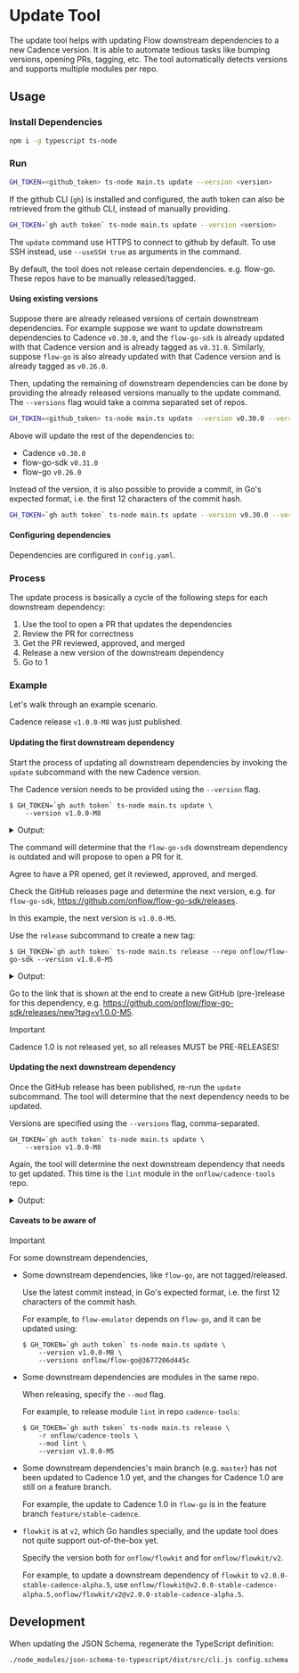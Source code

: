 # Update Tool

The update tool helps with updating Flow downstream dependencies to a new Cadence version.
It is able to automate tedious tasks like bumping versions, opening PRs, tagging, etc.
The tool automatically detects versions and supports multiple modules per repo.


## Usage

### Install Dependencies

```sh
npm i -g typescript ts-node
```

### Run

```sh
GH_TOKEN=<github_token> ts-node main.ts update --version <version>
```

If the github CLI (`gh`) is installed and configured, the auth token can also be retrieved from the github CLI,
instead of manually providing.

```sh
GH_TOKEN=`gh auth token` ts-node main.ts update --version <version>
```

The `update` command use HTTPS to connect to github by default. To use SSH instead, use `--useSSH true` as arguments in
the command.

By default, the tool does not release certain dependencies. e.g. flow-go.
These repos have to be manually released/tagged.

#### Using existing versions

Suppose there are already released versions of certain downstream dependencies.
For example suppose we want to update downstream dependencies to Cadence `v0.30.0`,
and the `flow-go-sdk` is already updated with that Cadence version and is already tagged as `v0.31.0`.
Similarly, suppose `flow-go` is also already updated with that Cadence version and is already tagged as `v0.26.0`.

Then, updating the remaining of downstream dependencies can be done by providing the already released versions manually
to the update command. The `--versions` flag would take a comma separated set of repos.

```sh
GH_TOKEN=<github_token> ts-node main.ts update --version v0.30.0 --versions onflow/flow-go-sdk@v0.31.0,onflow/flow-go@v0.26.0
```

Above will update the rest of the dependencies to:
- Cadence `v0.30.0`
- flow-go-sdk `v0.31.0`
- flow-go `v0.26.0`

Instead of the version, it is also possible to provide a commit,
in Go's expected format, i.e. the first 12 characters of the commit hash.

```sh
GH_TOKEN=`gh auth token` ts-node main.ts update --version v0.30.0 --versions onflow/flow-go@<commit>
```

#### Configuring dependencies

Dependencies are configured in `config.yaml`.

### Process

The update process is basically a cycle of the following steps for each downstream dependency:

1. Use the tool to open a PR that updates the dependencies
2. Review the PR for correctness
3. Get the PR reviewed, approved, and merged
3. Release a new version of the downstream dependency
4. Go to 1

### Example

Let's walk through an example scenario.

Cadence release `v1.0.0-M8` was just published.

#### Updating the first downstream dependency

Start the process of updating all downstream dependencies by invoking the `update` subcommand with the new Cadence version.

The Cadence version needs to be provided using the `--version` flag.

```shell
$ GH_TOKEN=`gh auth token` ts-node main.ts update \
    --version v1.0.0-M8
```

<details>
<summary>
Output:
</summary>

```
👋 Hello, turbolent
Updating all repos to onflow/cadence version v1.0.0-M8

Checking repo onflow/flow-go-sdk ...
  > Latest release of repo onflow/flow-go-sdk: v0.41.20
  > Checking if all mods of repo onflow/flow-go-sdk at version v0.41.20 are updated ...
  > Checking if mod onflow/flow-go-sdk at repo version v0.41.20 is updated ...
  > Outdated dep onflow/cadence: expected v1.0.0-M8, got v0.42.6
  > Latest release of repo onflow/flow-go-sdk (v0.41.20) is not updated, checking default branch ...
  > Default branch of repo onflow/flow-go-sdk: master
  > Checking if all mods of repo onflow/flow-go-sdk at version 8bf96750a5e3c057cfe8fad52865c5fa9afd0fba are updated ...
  > Checking if mod onflow/flow-go-sdk at repo version 8bf96750a5e3c057cfe8fad52865c5fa9afd0fba is updated ...
  > Outdated dep onflow/cadence: expected v1.0.0-M8, got M7
  > Checking if an update PR exists ...
    > Checking if PR 583 updates a dep of a mod ...
    > Checking if PR 582 updates a dep of a mod ...
    > Checking if PR 581 updates a dep of a mod ...
    > Checking if PR 580 updates a dep of a mod ...
    > Checking if PR 578 updates a dep of a mod ...
    > Checking if PR 574 updates a dep of a mod ...
    > Checking if PR 572 updates a dep of a mod ...
    > Checking if PR 565 updates a dep of a mod ...
    > Checking if PR 542 updates a dep of a mod ...
    > Checking if PR 508 updates a dep of a mod ...
    > Checking if PR 487 updates a dep of a mod ...
    > Checking if PR 480 updates a dep of a mod ...
    > Checking if PR 290 updates a dep of a mod ...
  > No update PR found
✔ Would you like to update repo 'onflow/flow-go-sdk' and create a PR? … yes
  Cloning onflow/flow-go-sdk ...
Cloning into '/var/folders/n6/04ql0mr94nq5qj61wz_lcsx40000gn/T/onflow-flow-go-sdkmD43jW'...
  Creating branch auto-update-onflow-cadence-v1.0.0-M8 ...
Switched to a new branch 'auto-update-onflow-cadence-v1.0.0-M8'
  Updating mod onflow/flow-go-sdk ...
  Updating mod onflow/flow-go-sdk to github.com/onflow/cadence@v1.0.0-M8 ...
go: downloading github.com/onflow/cadence v1.0.0-M8
go: upgraded github.com/onflow/cadence v1.0.0-M7 => v1.0.0-M8
  Cleaning up mod onflow/flow-go-sdk ...
  Committing update ...
[auto-update-onflow-cadence-v1.0.0-M8 3a172b5] Update to Cadence v1.0.0-M8
 2 files changed, 3 insertions(+), 3 deletions(-)
  Pushing update ...
remote:
remote: Create a pull request for 'auto-update-onflow-cadence-v1.0.0-M8' on GitHub by visiting:
remote:      https://github.com/onflow/flow-go-sdk/pull/new/auto-update-onflow-cadence-v1.0.0-M8
remote:
remote: GitHub found 2 vulnerabilities on onflow/flow-go-sdk's default branch (2 moderate). To find out more, visit:
remote:      https://github.com/onflow/flow-go-sdk/security/dependabot
remote:
To ssh://github.com/onflow/flow-go-sdk
 * [new branch]      auto-update-onflow-cadence-v1.0.0-M8 -> auto-update-onflow-cadence-v1.0.0-M8
branch 'auto-update-onflow-cadence-v1.0.0-M8' set up to track 'origin/auto-update-onflow-cadence-v1.0.0-M8'.
  Creating PR ...
  Created PR https://github.com/onflow/flow-go-sdk/pull/584
  Cleaning up clone of onflow/flow-go-sdk ...
```

</details>


The command will determine that the `flow-go-sdk` downstream dependency is outdated and will propose to open a PR for it.

Agree to have a PR opened, get it reviewed, approved, and merged.

Check the GitHub releases page and determine the next version, e.g. for `flow-go-sdk`, https://github.com/onflow/flow-go-sdk/releases.

In this example, the next version is `v1.0.0-M5`.

Use the `release` subcommand to create a new tag:

```shell
$ GH_TOKEN=`gh auth token` ts-node main.ts release --repo onflow/flow-go-sdk --version v1.0.0-M5
```

<details>
<summary>
Output:
</summary>

```
👋 Hello, turbolent
Cloning onflow/flow-go-sdk ...
Cloning into '/var/folders/n6/04ql0mr94nq5qj61wz_lcsx40000gn/T/onflow-flow-go-sdk1Ptv5n'...
Tagging onflow/flow-go-sdk version v1.0.0-M5 ...
Pushing onflow/flow-go-sdk version v1.0.0-M5 ...
To ssh://github.com/onflow/flow-go-sdk
 * [new tag]         v1.0.0-M5 -> v1.0.0-M5
Cleaning up clone of onflow/flow-go-sdk
Now create a GitHub release: https://github.com/onflow/flow-go-sdk/releases/new?tag=v1.0.0-M5
```
</details>

Go to the link that is shown at the end to create a new GitHub (pre-)release for this dependency, e.g. https://github.com/onflow/flow-go-sdk/releases/new?tag=v1.0.0-M5.

> [!IMPORTANT]
> Cadence 1.0 is not released yet, so all releases MUST be PRE-RELEASES!

#### Updating the next downstream dependency

Once the GitHub release has been published, re-run the `update` subcommand. The tool will determine that the next dependency needs to be updated.

Versions are specified using the `--versions` flag, comma-separated.

```shell
GH_TOKEN=`gh auth token` ts-node main.ts update \
    --version v1.0.0-M8
```

Again, the tool will determine the next downstream dependency that needs to get updated.
This time is the `lint` module in the  `onflow/cadence-tools` repo.

<details>
<summary>
Output:
</summary>

```
👋 Hello, turbolent
Updating all repos to onflow/cadence version v1.0.0-M7

Checking repo onflow/flow-go-sdk ...
  > Checking if all mods of repo onflow/flow-go-sdk at version v1.0.0-M5 are updated ...
  ✓ All mods of mod onflow/flow-go-sdk at repo version v1.0.0-M5 are up-to-date

Checking repo onflow/cadence-tools ...
  > Latest release of repo onflow/cadence-tools: languageserver/v0.33.4
  > Checking if all mods of repo onflow/cadence-tools at version languageserver/v0.33.4 are updated ...
  > Checking if mod onflow/cadence-tools/lint at repo version languageserver/v0.33.4 is updated ...
  > Outdated dep onflow/cadence: expected v1.0.0-M7, got v0.42.5
  > Latest release of repo onflow/cadence-tools (languageserver/v0.33.4) is not updated, checking default branch ...
  > Default branch of repo onflow/cadence-tools: master
  > Checking if all mods of repo onflow/cadence-tools at version afa07708b24252156efdc9c9f1ae62b69d2c0d6a are updated ...
  > Checking if mod onflow/cadence-tools/lint at repo version afa07708b24252156efdc9c9f1ae62b69d2c0d6a is updated ...
  > Outdated dep onflow/flow-go-sdk: expected v1.0.0-M5, got M4
  > Checking if an update PR exists ...
    > Checking if PR 297 updates a dep of a mod ...
    > Checking if PR 297 updates dep onflow/cadence to v1.0.0-M7 ...
    > Checking if PR 297 updates dep onflow/flow-go-sdk to v1.0.0-M5 ...
    > PR https://github.com/onflow/cadence-tools/pull/297 is not an update PR
    > Checking if PR 292 updates a dep of a mod ...
    > Checking if PR 292 updates dep onflow/cadence to v1.0.0-M7 ...
    > Checking if PR 292 updates dep onflow/flow-go-sdk to v1.0.0-M5 ...
    > PR https://github.com/onflow/cadence-tools/pull/292 is not an update PR
    > Checking if PR 286 updates a dep of a mod ...
    > Checking if PR 279 updates a dep of a mod ...
    > Checking if PR 279 updates dep onflow/cadence to v1.0.0-M7 ...
    > Checking if PR 279 updates dep onflow/flow-go-sdk to v1.0.0-M5 ...
    > PR https://github.com/onflow/cadence-tools/pull/279 is not an update PR
    > Checking if PR 275 updates a dep of a mod ...
    > Checking if PR 275 updates dep onflow/cadence to v1.0.0-M7 ...
    > Checking if PR 275 updates dep onflow/flow-go-sdk to v1.0.0-M5 ...
    > PR https://github.com/onflow/cadence-tools/pull/275 is not an update PR
    > Checking if PR 271 updates a dep of a mod ...
    > Checking if PR 176 updates a dep of a mod ...
  > No update PR found
✖ Would you like to update repo 'onflow/cadence-tools' and create a PR? …
```

</details>

#### Caveats to be aware of

> [!IMPORTANT]
> For some downstream dependencies,

- Some downstream dependencies, like `flow-go`, are not tagged/released.

  Use the latest commit instead, in Go's expected format, i.e. the first 12 characters of the commit hash.

  For example, to `flow-emulator` depends on `flow-go`, and it can be updated using:

  ```shell
  $ GH_TOKEN=`gh auth token` ts-node main.ts update \
      --version v1.0.0-M8 \
      --versions onflow/flow-go@3677206d445c
  ```

- Some downstream dependencies are modules in the same repo.

  When releasing, specify the `--mod` flag.

  For example, to release module `lint` in repo `cadence-tools`:

  ```shell
  $ GH_TOKEN=`gh auth token` ts-node main.ts release \
      -r onflow/cadence-tools \
      --mod lint \
      --version v1.0.0-M5
  ```

- Some downstream dependencies's main branch (e.g. `master`) has not been updated to Cadence 1.0 yet, and the changes for Cadence 1.0 are still on a feature branch.

  For example, the update to Cadence 1.0 in `flow-go` is in the feature branch `feature/stable-cadence`.

- `flowkit` is at `v2`, which Go handles specially, and the update tool does not quite support out-of-the-box yet.

  Specify the version both for `onflow/flowkit` and for `onflow/flowkit/v2`.

  For example, to update a downstream dependency of `flowkit` to `v2.0.0-stable-cadence-alpha.5`, use `onflow/flowkit@v2.0.0-stable-cadence-alpha.5,onflow/flowkit/v2@v2.0.0-stable-cadence-alpha.5`.

## Development

When updating the JSON Schema, regenerate the TypeScript definition:

```sh
./node_modules/json-schema-to-typescript/dist/src/cli.js config.schema.json > config.schema.ts
```
